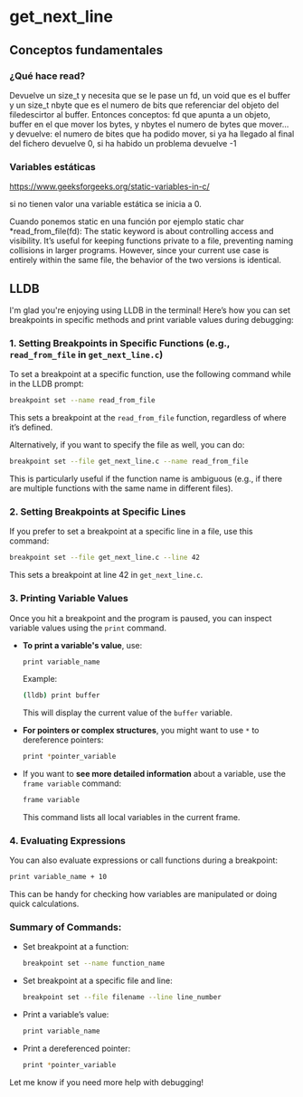 # get_next_line

## Conceptos fundamentales

### ¿Qué hace read? 
Devuelve un size_t y necesita que se le pase un fd, un void que es el buffer y un size_t nbyte que es el numero de bits que referenciar del objeto del filedescirtor al buffer. Entonces conceptos: fd que apunta a un objeto, buffer en el que mover los bytes, y nbytes el numero de bytes que mover…  y devuelve: el numero de bites que ha podido mover, si ya ha llegado al final del fichero devuelve 0, si ha habido un problema devuelve -1

### Variables estáticas
https://www.geeksforgeeks.org/static-variables-in-c/

si no tienen valor una variable estática se inicia a 0.

Cuando ponemos static en una función por ejemplo static char *read_from_file(fd): 
The static keyword is about controlling access and visibility. It’s useful for keeping functions private to a file, preventing naming collisions in larger programs. However, since your current use case is entirely within the same file, the behavior of the two versions is identical.

## LLDB

I'm glad you're enjoying using LLDB in the terminal! Here’s how you can set breakpoints in specific methods and print variable values during debugging:

### 1. **Setting Breakpoints in Specific Functions (e.g., `read_from_file` in `get_next_line.c`)**

To set a breakpoint at a specific function, use the following command while in the LLDB prompt:

```bash
breakpoint set --name read_from_file
```

This sets a breakpoint at the `read_from_file` function, regardless of where it’s defined.

Alternatively, if you want to specify the file as well, you can do:

```bash
breakpoint set --file get_next_line.c --name read_from_file
```

This is particularly useful if the function name is ambiguous (e.g., if there are multiple functions with the same name in different files).

### 2. **Setting Breakpoints at Specific Lines**

If you prefer to set a breakpoint at a specific line in a file, use this command:

```bash
breakpoint set --file get_next_line.c --line 42
```

This sets a breakpoint at line 42 in `get_next_line.c`.

### 3. **Printing Variable Values**

Once you hit a breakpoint and the program is paused, you can inspect variable values using the `print` command.

- **To print a variable's value**, use:
   ```bash
   print variable_name
   ```

   Example:
   ```bash
   (lldb) print buffer
   ```

   This will display the current value of the `buffer` variable.

- **For pointers or complex structures**, you might want to use `*` to dereference pointers:
   ```bash
   print *pointer_variable
   ```

- If you want to **see more detailed information** about a variable, use the `frame variable` command:
   ```bash
   frame variable
   ```
   This command lists all local variables in the current frame.

### 4. **Evaluating Expressions**

You can also evaluate expressions or call functions during a breakpoint:

```bash
print variable_name + 10
```

This can be handy for checking how variables are manipulated or doing quick calculations.

### Summary of Commands:
- Set breakpoint at a function:
   ```bash
   breakpoint set --name function_name
   ```
- Set breakpoint at a specific file and line:
   ```bash
   breakpoint set --file filename --line line_number
   ```
- Print a variable’s value:
   ```bash
   print variable_name
   ```
- Print a dereferenced pointer:
   ```bash
   print *pointer_variable
   ```

Let me know if you need more help with debugging!
